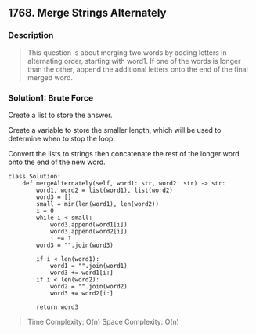 ## 1768. Merge Strings Alternately
### Description
> This question is about merging two words by adding letters in alternating order, starting with word1. 
> If one of the words is longer than the other, append the additional letters onto the end of the final merged word.

### Solution1: Brute Force
Create a list to store the answer.

Create a variable to store the smaller length, which will be used to determine when to stop the loop.

Convert the lists to strings then concatenate the rest of the longer word onto the end of the new word.

```
class Solution:
    def mergeAlternately(self, word1: str, word2: str) -> str:
        word1, word2 = list(word1), list(word2)
        word3 = []
        small = min(len(word1), len(word2))
        i = 0
        while i < small:
            word3.append(word1[i])
            word3.append(word2[i])
            i += 1
        word3 = "".join(word3)
        
        if i < len(word1):
            word1 = "".join(word1)
            word3 += word1[i:]
        if i < len(word2):
            word2 = "".join(word2)
            word3 += word2[i:]
        
        return word3
```
> Time Complexity: O(n)
> Space Complexity: O(n)